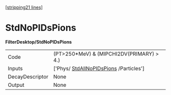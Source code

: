 [[stripping21 lines]](./stripping21-commonparticles)

# StdNoPIDsPions

**FilterDesktop/StdNoPIDsPions**

|                 |                                                                             |
|-----------------|-----------------------------------------------------------------------------|
| Code            | (PT\>250\*MeV) & (MIPCHI2DV(PRIMARY) \> 4.)                                 |
| Inputs          | ['Phys/ [StdAllNoPIDsPions](./stripping21-stdallnopidspions) /Particles'] |
| DecayDescriptor | None                                                                        |
| Output          | None                                                                        |
